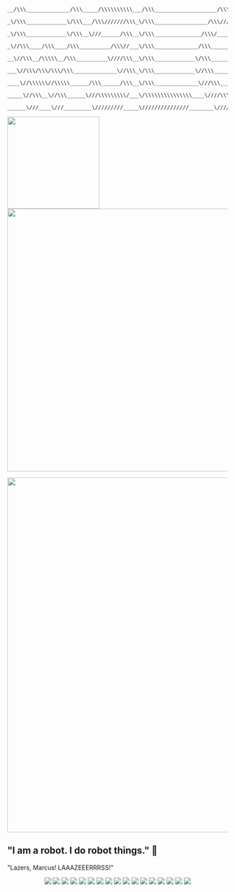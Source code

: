 
```
__/\\\______________/\\\_____/\\\\\\\\\\___/\\\____________________/\\\\\\\\\_____/\\\\\\\_____/\\\\____________/\\\\_____/\\\\\\\\\\__        
 _\/\\\_____________\/\\\___/\\\///////\\\_\/\\\_________________/\\\////////____/\\\/////\\\__\/\\\\\\________/\\\\\\___/\\\///////\\\_       
  _\/\\\_____________\/\\\__\///______/\\\__\/\\\_______________/\\\/____________/\\\____\//\\\_\/\\\//\\\____/\\\//\\\__\///______/\\\__      
   _\//\\\____/\\\____/\\\__________/\\\//___\/\\\______________/\\\_____________\/\\\_____\/\\\_\/\\\\///\\\/\\\/_\/\\\_________/\\\//___     
    __\//\\\__/\\\\\__/\\\__________\////\\\__\/\\\_____________\/\\\_____________\/\\\_____\/\\\_\/\\\__\///\\\/___\/\\\________\////\\\__    
     ___\//\\\/\\\/\\\/\\\______________\//\\\_\/\\\_____________\//\\\____________\/\\\_____\/\\\_\/\\\____\///_____\/\\\___________\//\\\_   
      ____\//\\\\\\//\\\\\______/\\\______/\\\__\/\\\______________\///\\\__________\//\\\____/\\\__\/\\\_____________\/\\\__/\\\______/\\\__  
       _____\//\\\__\//\\\______\///\\\\\\\\\/___\/\\\\\\\\\\\\\\\____\////\\\\\\\\\__\///\\\\\\\/___\/\\\_____________\/\\\_\///\\\\\\\\\/___ 
        ______\///____\///_________\/////////_____\///////////////________\/////////_____\///////_____\///______________\///____\/////////_____
```

<p>
  <img src="https://github.com/user-attachments/assets/cb79cca1-7272-44b6-a4ff-f8bf7a9df1ab" width="210"/>
  <img src="https://github.com/user-attachments/assets/cb8be7fc-d7e4-41a1-96a4-433ffe13bc58" width="600"/>
</p>

<p>
  <img src="https://github.com/user-attachments/assets/a3691308-0e1b-4655-a457-28bf2a75ba8f" width="810"/>
</p>

## "I am a robot. I do robot things." 🤖

"Lazers, Marcus! LAAAZEEERRRSS!"
    
<p align="center">
  <img src="https://img.shields.io/badge/C-%2300599C.svg?style=for-the-badge&logo=c&logoColor=white"/>
  <img src="https://img.shields.io/badge/Java-%23ED8B00.svg?style=for-the-badge&logo=java&logoColor=white"/>
  <img src="https://img.shields.io/badge/Python-%2314354C.svg?style=for-the-badge&logo=python&logoColor=white"/>
  <img src="https://img.shields.io/badge/C%23-%23239120.svg?style=for-the-badge&logo=c-sharp&logoColor=white"/>
  <img src="https://img.shields.io/badge/Unity-%23000000.svg?style=for-the-badge&logo=unity&logoColor=white"/>
  <img src="https://img.shields.io/badge/HTML5-%23E34F26.svg?style=for-the-badge&logo=html5&logoColor=white"/>
  <img src="https://img.shields.io/badge/CSS3-%231572B6.svg?style=for-the-badge&logo=css3&logoColor=white"/>
  <img src="https://img.shields.io/badge/After%20Effects-%239999FF.svg?style=for-the-badge&logo=adobeaftereffects&logoColor=white"/>
  <img src="https://img.shields.io/badge/Premiere%20Pro-%2300F.svg?style=for-the-badge&logo=adobepremierepro&logoColor=white"/>
  <img src="https://img.shields.io/badge/MySQL-4479A1.svg?style=for-the-badge&logo=mysql&logoColor=white"/>
  <img src="https://img.shields.io/badge/Kali_Linux-557C94?style=for-the-badge&logo=kalilinux&logoColor=white"/>
  <img src="https://img.shields.io/badge/Burp_Suite-FF6F00?style=for-the-badge&logo=burpsuite&logoColor=white"/>
  <img src="https://img.shields.io/badge/Nmap-004170?style=for-the-badge&logo=nmap&logoColor=white"/>
  <img src="https://img.shields.io/badge/Metasploit-507BA8?style=for-the-badge&logo=metasploit&logoColor=white"/>
  <img src="https://img.shields.io/badge/John_the_Ripper-2E2E2E?style=for-the-badge&logoColor=white"/>
  <img src="https://img.shields.io/badge/Wireshark-1679A7?style=for-the-badge&logo=wireshark&logoColor=white"/>
  <img src="https://img.shields.io/badge/Hydra-00A86B?style=for-the-badge&logoColor=white"/>
 
</p>

